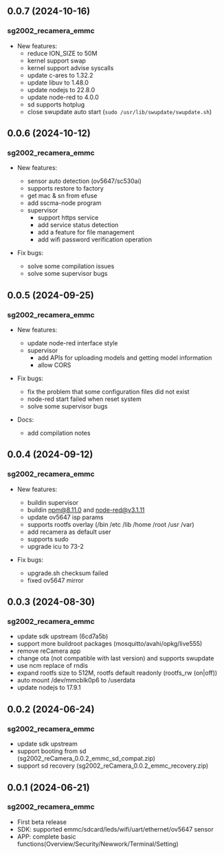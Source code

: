 ## 0.0.7 (2024-10-16)

### sg2002_recamera_emmc

- New features:
    - reduce ION_SIZE to 50M
    - kernel support swap
    - kernel support advise syscalls
    - update c-ares to 1.32.2
    - update libuv to 1.48.0
    - update nodejs to 22.8.0
    - update node-red to 4.0.0
    - sd supports hotplug
    - close swupdate auto start (`sudo /usr/lib/swupdate/swupdate.sh`)

## 0.0.6 (2024-10-12)

### sg2002_recamera_emmc

- New features:
    - sensor auto detection (ov5647/sc530ai)
    - supports restore to factory
    - get mac & sn from efuse
    - add sscma-node program
    - supervisor
        - support https service
        - add service status detection
        - add a feature for file management
        - add wifi password verification operation

- Fix bugs:
    - solve some compilation issues
    - solve some supervisor bugs

## 0.0.5 (2024-09-25)

### sg2002_recamera_emmc

- New features:
    - update node-red interface style
    - supervisor
        - add APIs for uploading models and getting model information
        - allow CORS

- Fix bugs:
    - fix the problem that some configuration files did not exist
    - node-red start failed when reset system
    - solve some supervisor bugs

- Docs:
    - add compilation notes

## 0.0.4 (2024-09-12)

### sg2002_recamera_emmc

- New features:
    - buildin supervisor
    - buildin npm@8.11.0 and node-red@v3.1.11
    - update ov5647 isp params
    - supports rootfs overlay (/bin /etc /lib /home /root /usr /var)
    - add recamera as default user
    - supports sudo
    - upgrade icu to 73-2

- Fix bugs:
    - upgrade.sh checksum failed
    - fixed ov5647 mirror

## 0.0.3 (2024-08-30)

### sg2002_recamera_emmc
- update sdk upstream (6cd7a5b)
- support more buildroot packages (mosquitto/avahi/opkg/live555)
- remove reCamera app
- change ota (not compatible with last version) and supports swupdate
- use ncm replace of rndis
- expand rootfs size to 512M, rootfs default readonly (rootfs_rw (on|off))
- auto mount /dev/mmcblk0p6 to /userdata
- update nodejs to 17.9.1

## 0.0.2 (2024-06-24)

### sg2002_recamera_emmc
- update sdk upstream
- support booting from sd (sg2002_reCamera_0.0.2_emmc_sd_compat.zip)
- support sd recovery (sg2002_reCamera_0.0.2_emmc_recovery.zip)

## 0.0.1 (2024-06-21)

### sg2002_recamera_emmc
- First beta release
- SDK: supported emmc/sdcard/leds/wifi/uart/ethernet/ov5647 sensor
- APP: complete basic functions(Overview/Security/Newwork/Terminal/Setting)
